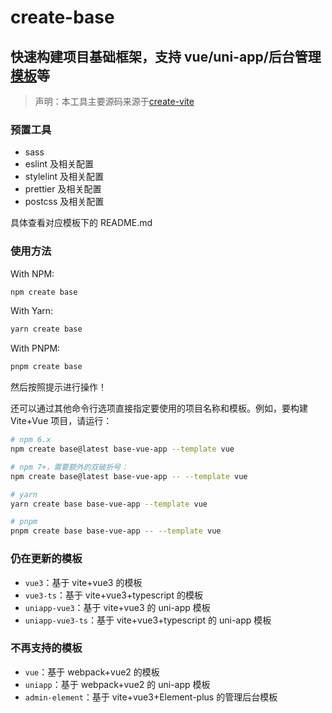 # create-base

## 快速构建项目基础框架，支持 vue/uni-app/后台管理[模板](#当前支持的模板)等

> 声明：本工具主要源码来源于[create-vite](https://github.com/vitejs/vite/tree/main/packages/create-vite)

### 预置工具

- sass
- eslint 及相关配置
- stylelint 及相关配置
- prettier 及相关配置
- postcss 及相关配置

具体查看对应模板下的 README.md

### 使用方法

With NPM:

```bash
npm create base
```

With Yarn:

```bash
yarn create base
```

With PNPM:

```bash
pnpm create base
```

然后按照提示进行操作！

还可以通过其他命令行选项直接指定要使用的项目名称和模板。例如，要构建 Vite+Vue 项目，请运行：

```bash
# npm 6.x
npm create base@latest base-vue-app --template vue

# npm 7+，需要额外的双破折号：
npm create base@latest base-vue-app -- --template vue

# yarn
yarn create base base-vue-app --template vue

# pnpm
pnpm create base base-vue-app -- --template vue
```

### 仍在更新的模板

- `vue3`：基于 vite+vue3 的模板
- `vue3-ts`：基于 vite+vue3+typescript 的模板
- `uniapp-vue3`：基于 vite+vue3 的 uni-app 模板
- `uniapp-vue3-ts`：基于 vite+vue3+typescript 的 uni-app 模板

### 不再支持的模板

- `vue`：基于 webpack+vue2 的模板
- `uniapp`：基于 webpack+vue2 的 uni-app 模板
- `admin-element`：基于 vite+vue3+Element-plus 的管理后台模板
